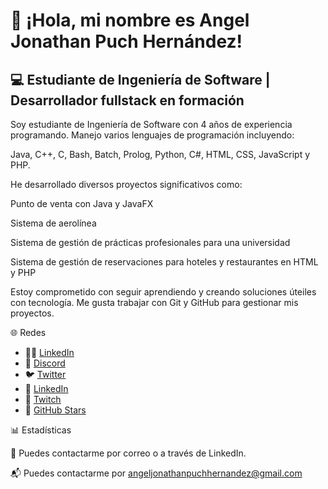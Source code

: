# 👋 ¡Hola, mi nombre es Angel Jonathan Puch Hernández!

## 💻 Estudiante de Ingeniería de Software | Desarrollador fullstack en formación

Soy estudiante de Ingeniería de Software con 4 años de experiencia programando. Manejo varios lenguajes de programación incluyendo:

Java, C++, C, Bash, Batch, Prolog, Python, C#, HTML, CSS, JavaScript y PHP.

He desarrollado diversos proyectos significativos como:

Punto de venta con Java y JavaFX

Sistema de aerolínea

Sistema de gestión de prácticas profesionales para una universidad

Sistema de gestión de reservaciones para hoteles y restaurantes en HTML y PHP

Estoy comprometido con seguir aprendiendo y creando soluciones úteiles con tecnología. Me gusta trabajar con Git y GitHub para gestionar mis proyectos.

🌐 Redes

- 👨‍💼 [LinkedIn](www.linkedin.com/in/puch-hernandez-angel-jonathan-5500322b4)
- 💬 [Discord](https://discord.gg/tuinvitación)
- 🐦 [Twitter](https://twitter.com/tuusuario)
- 💼 [LinkedIn](https://linkedin.com/in/tuusuario)
- 🧠 [Twitch](https://twitch.tv/tuusuario)
- 🌟 [GitHub Stars](https://github.com/TU_USUARIO?tab=repositories)

📊 Estadísticas



📧 Puedes contactarme por correo o a través de LinkedIn.

📬 Puedes contactarme por [angeljonathanpuchhernandez@gmail.com](angeljonathanpuchhernandez@gmail.com)
